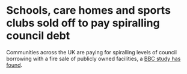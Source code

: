 # Schools, care homes and sports clubs sold off to pay spiralling council debt

Communities across the UK are paying for spiralling levels of council borrowing with a fire sale of publicly owned facilities, a [BBC study has found](https://www.bbc.co.uk/news/articles/cq87497v8ypo).
